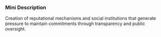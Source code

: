 ### Mini Description

Creation of reputational mechanisms and social institutions that generate pressure to maintain commitments through transparency and public oversight.
